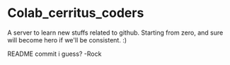 # Colab_cerritus_coders
A server to learn new stuffs related to github. Starting from zero, and sure will become hero if we'll be consistent. :)

README commit i guess? -Rock
